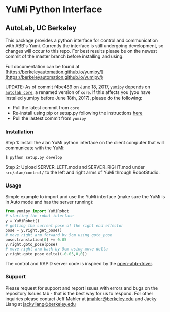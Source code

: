 # YuMi Python Interface
## AutoLab, UC Berkeley

This package provides a python interface for control and communication with ABB's Yumi. Currently the interface is still undergoing development, so changes will occur to this repo. For best results please be on the newest commit of the master branch before installing and using.

Full documentation can be found at [https://berkeleyautomation.github.io/yumipy/](https://berkeleyautomation.github.io/yumipy/)

UPDATE: As of commit f4be489 on June 18, 2017, `yumipy` depends on [`autolab_core`](https://berkeleyautomation.github.io/autolab_core/), a renamed version of `core`.
If this affects you (you have installed yumipy before June 18th, 2017), please do the following:
* Pull the latest commit from `core`
* Re-install using pip or setup.py following the instructions [here](https://berkeleyautomation.github.io/autolab_core/install/install.html)
* Pull the lastest commit from `yumipy`

### Installation
Step 1: Install the alan YuMi python interface on the client computer that will communicate with the YuMi:
```sh
$ python setup.py develop
```
Step 2: Upload SERVER_LEFT.mod and SERVER_RIGHT.mod under `src/alan/control/` to the left and right arms of YuMi through RobotStudio.
### Usage
Simple example to import and use the YuMi interface (make sure the YuMi is in Auto mode and has the server running):
```python
from yumipy import YuMiRobot
# starting the robot interface
y = YuMiRobot()
# getting the current pose of the right end effector
pose = y.right.get_pose()
# move right arm forward by 5cm using goto_pose
pose.translation[0] += 0.05
y.right.goto_pose(pose)
# move right arm back by 5cm using move delta
y.right.goto_pose_delta((-0.05,0,0))
```

The control and RAPID server code is inspired by the [open-abb-driver](https://github.com/robotics/open_abb).

### Support
Please request for support and report issues with errors and bugs on the repository Issues tab - that is the best way for us to respond.
For other inquiries please contact Jeff Mahler at jmahler@berkeley.edu and Jacky Liang at jackyliang@berkeley.edu
